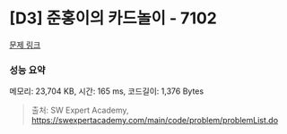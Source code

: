 # [D3] 준홍이의 카드놀이 - 7102 

[문제 링크](https://swexpertacademy.com/main/code/problem/problemDetail.do?contestProbId=AWkIlHWqBYcDFAXC) 

### 성능 요약

메모리: 23,704 KB, 시간: 165 ms, 코드길이: 1,376 Bytes



> 출처: SW Expert Academy, https://swexpertacademy.com/main/code/problem/problemList.do